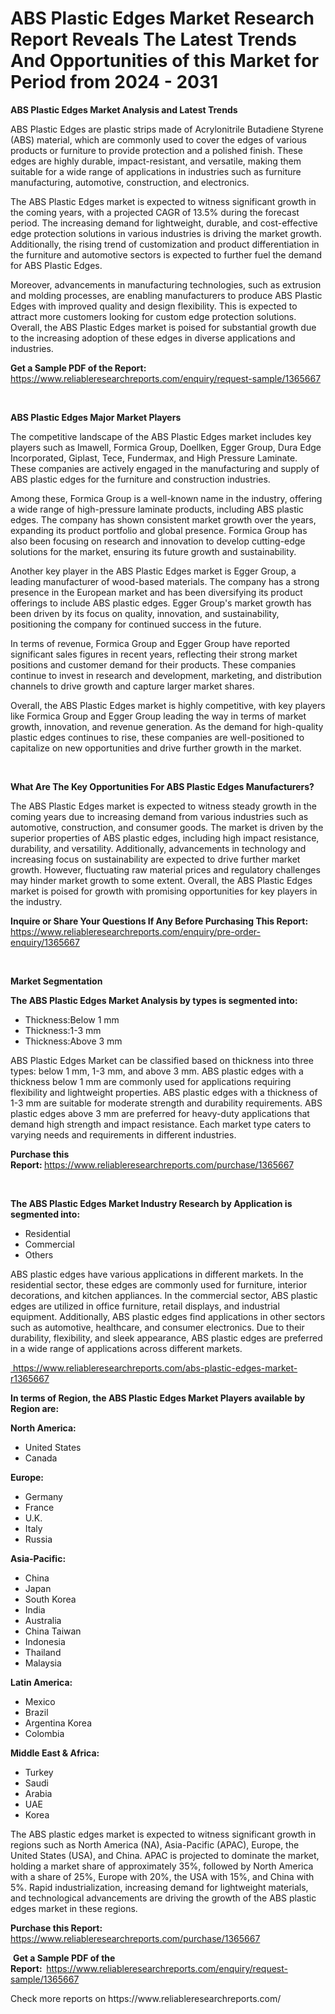 <p><h1>ABS Plastic Edges Market Research Report Reveals The Latest Trends And Opportunities of this Market for Period from 2024 - 2031</h1></p><p><strong>ABS Plastic Edges Market Analysis and Latest Trends</strong></p>
<p><p>ABS Plastic Edges are plastic strips made of Acrylonitrile Butadiene Styrene (ABS) material, which are commonly used to cover the edges of various products or furniture to provide protection and a polished finish. These edges are highly durable, impact-resistant, and versatile, making them suitable for a wide range of applications in industries such as furniture manufacturing, automotive, construction, and electronics.</p><p>The ABS Plastic Edges market is expected to witness significant growth in the coming years, with a projected CAGR of 13.5% during the forecast period. The increasing demand for lightweight, durable, and cost-effective edge protection solutions in various industries is driving the market growth. Additionally, the rising trend of customization and product differentiation in the furniture and automotive sectors is expected to further fuel the demand for ABS Plastic Edges.</p><p>Moreover, advancements in manufacturing technologies, such as extrusion and molding processes, are enabling manufacturers to produce ABS Plastic Edges with improved quality and design flexibility. This is expected to attract more customers looking for custom edge protection solutions. Overall, the ABS Plastic Edges market is poised for substantial growth due to the increasing adoption of these edges in diverse applications and industries.</p></p>
<p><strong>Get a Sample PDF of the Report:&nbsp;</strong> <a href="https://www.reliableresearchreports.com/enquiry/request-sample/1365667">https://www.reliableresearchreports.com/enquiry/request-sample/1365667</a></p>
<p>&nbsp;</p>
<p><strong>ABS Plastic Edges Major Market Players</strong></p>
<p><p>The competitive landscape of the ABS Plastic Edges market includes key players such as Imawell, Formica Group, Doellken, Egger Group, Dura Edge Incorporated, Giplast, Tece, Fundermax, and High Pressure Laminate. These companies are actively engaged in the manufacturing and supply of ABS plastic edges for the furniture and construction industries.</p><p>Among these, Formica Group is a well-known name in the industry, offering a wide range of high-pressure laminate products, including ABS plastic edges. The company has shown consistent market growth over the years, expanding its product portfolio and global presence. Formica Group has also been focusing on research and innovation to develop cutting-edge solutions for the market, ensuring its future growth and sustainability.</p><p>Another key player in the ABS Plastic Edges market is Egger Group, a leading manufacturer of wood-based materials. The company has a strong presence in the European market and has been diversifying its product offerings to include ABS plastic edges. Egger Group's market growth has been driven by its focus on quality, innovation, and sustainability, positioning the company for continued success in the future.</p><p>In terms of revenue, Formica Group and Egger Group have reported significant sales figures in recent years, reflecting their strong market positions and customer demand for their products. These companies continue to invest in research and development, marketing, and distribution channels to drive growth and capture larger market shares.</p><p>Overall, the ABS Plastic Edges market is highly competitive, with key players like Formica Group and Egger Group leading the way in terms of market growth, innovation, and revenue generation. As the demand for high-quality plastic edges continues to rise, these companies are well-positioned to capitalize on new opportunities and drive further growth in the market.</p></p>
<p>&nbsp;</p>
<p><strong>What Are The Key Opportunities For ABS Plastic Edges Manufacturers?</strong></p>
<p><p>The ABS Plastic Edges market is expected to witness steady growth in the coming years due to increasing demand from various industries such as automotive, construction, and consumer goods. The market is driven by the superior properties of ABS plastic edges, including high impact resistance, durability, and versatility. Additionally, advancements in technology and increasing focus on sustainability are expected to drive further market growth. However, fluctuating raw material prices and regulatory challenges may hinder market growth to some extent. Overall, the ABS Plastic Edges market is poised for growth with promising opportunities for key players in the industry.</p></p>
<p><strong>Inquire or Share Your Questions If Any Before Purchasing This Report:</strong> <a href="https://www.reliableresearchreports.com/enquiry/pre-order-enquiry/1365667">https://www.reliableresearchreports.com/enquiry/pre-order-enquiry/1365667</a></p>
<p>&nbsp;</p>
<p><strong>Market Segmentation</strong></p>
<p><strong>The ABS Plastic Edges Market Analysis by types is segmented into:</strong></p>
<p><ul><li>Thickness:Below 1 mm</li><li>Thickness:1-3 mm</li><li>Thickness:Above 3 mm</li></ul></p>
<p><p>ABS Plastic Edges Market can be classified based on thickness into three types: below 1 mm, 1-3 mm, and above 3 mm. ABS plastic edges with a thickness below 1 mm are commonly used for applications requiring flexibility and lightweight properties. ABS plastic edges with a thickness of 1-3 mm are suitable for moderate strength and durability requirements. ABS plastic edges above 3 mm are preferred for heavy-duty applications that demand high strength and impact resistance. Each market type caters to varying needs and requirements in different industries.</p></p>
<p><strong>Purchase this Report:&nbsp;</strong><a href="https://www.reliableresearchreports.com/purchase/1365667">https://www.reliableresearchreports.com/purchase/1365667</a></p>
<p>&nbsp;</p>
<p><strong>The ABS Plastic Edges Market Industry Research by Application is segmented into:</strong></p>
<p><ul><li>Residential</li><li>Commercial</li><li>Others</li></ul></p>
<p><p>ABS plastic edges have various applications in different markets. In the residential sector, these edges are commonly used for furniture, interior decorations, and kitchen appliances. In the commercial sector, ABS plastic edges are utilized in office furniture, retail displays, and industrial equipment. Additionally, ABS plastic edges find applications in other sectors such as automotive, healthcare, and consumer electronics. Due to their durability, flexibility, and sleek appearance, ABS plastic edges are preferred in a wide range of applications across different markets.</p></p>
<p><a href="https://www.reliableresearchreports.com/abs-plastic-edges-market-r1365667">&nbsp;https://www.reliableresearchreports.com/abs-plastic-edges-market-r1365667</a></p>
<p><strong>In terms of Region, the ABS Plastic Edges Market Players available by Region are:</strong></p>
<p>
    <p> <strong> North America: </strong>
        <ul>
            <li>United States</li>
            <li>Canada</li>
        </ul>
        </p> 
    <p> <strong> Europe: </strong>
        <ul>
            <li>Germany</li>
            <li>France</li>
            <li>U.K.</li>
            <li>Italy</li>
            <li>Russia</li>
        </ul>
        </p> 
    <p> <strong> Asia-Pacific: </strong>
        <ul>
            <li>China</li>
            <li>Japan</li>
            <li>South Korea</li>
            <li>India</li>
            <li>Australia</li>
            <li>China Taiwan</li>
            <li>Indonesia</li>
            <li>Thailand</li>
            <li>Malaysia</li>
        </ul>
        </p> 
    <p> <strong> Latin America: </strong>
        <ul>
            <li>Mexico</li>
            <li>Brazil</li>
            <li>Argentina Korea</li>
            <li>Colombia</li>
        </ul>
        </p> 
    <p> <strong> Middle East & Africa: </strong>
        <ul>
            <li>Turkey</li>
            <li>Saudi</li>
            <li>Arabia</li>
            <li>UAE</li>
            <li>Korea</li>
        </ul>
    </p>
    </p>
<p><p>The ABS plastic edges market is expected to witness significant growth in regions such as North America (NA), Asia-Pacific (APAC), Europe, the United States (USA), and China. APAC is projected to dominate the market, holding a market share of approximately 35%, followed by North America with a share of 25%, Europe with 20%, the USA with 15%, and China with 5%. Rapid industrialization, increasing demand for lightweight materials, and technological advancements are driving the growth of the ABS plastic edges market in these regions.</p></p>
<p><strong>Purchase this Report: </strong><a href="https://www.reliableresearchreports.com/purchase/1365667">https://www.reliableresearchreports.com/purchase/1365667</a></p>
<p>&nbsp;<strong>Get a Sample PDF of the Report:&nbsp;&nbsp;</strong><a href="https://www.reliableresearchreports.com/enquiry/request-sample/1365667">https://www.reliableresearchreports.com/enquiry/request-sample/1365667</a></p>
<p><strong></strong></p>
<p>Check more reports on https://www.reliableresearchreports.com/</p>